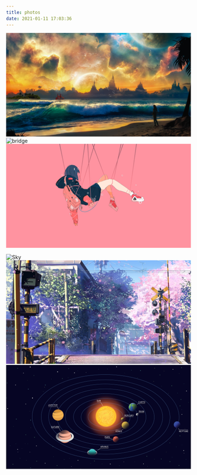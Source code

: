 ```yaml
---
title: photos
date: 2021-01-11 17:03:36
---
```


<div class="justified-gallery">

![mountain](/photos/index/gallery/1.jpg)
![bridge](/photos/index/gallery/2.png)
![girl](/photos/index/gallery/3.jpg)

<img src="/photos/index/gallery/4.png" alt="Sky" />
<img src="/photos/index/gallery/5.jpg" alt="Railway" />
<img src="/photos/index/gallery/6.jpg" alt="Planet" />

</div>

<!-- <div id="aniimated-thumbnials">

<img src="/photos/index/gallery/4.png" alt="Sky" />
<img src="/photos/index/gallery/5.jpg" alt="Railway" />
<img src="/photos/index/gallery/6.jpg" alt="Planet" />

</div>

<script type="text/javascript">
    $(document).ready(function() {
        $("#aniimated-thumbnials").lightGallery({
            thumbnail:true
        }); 
    });
</script> -->